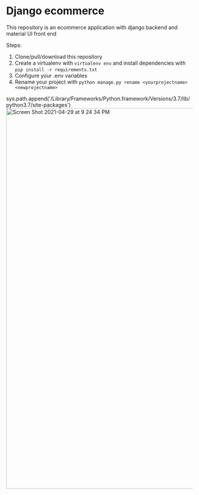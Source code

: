 # Django ecommerce

This repository is an ecommerce application with django backend and material UI front end

Steps:

1. Clone/pull/download this repository
2. Create a virtualenv with `virtualenv env` and install dependencies with `pip install -r requirements.txt`
3. Configure your .env variables
4. Rename your project with `python manage.py rename <yourprojectname> <newprojectname>`


sys.path.append('/Library/Frameworks/Python.framework/Versions/3.7/lib/python3.7/site-packages')
<img width="1026" alt="Screen Shot 2021-04-29 at 9 24 34 PM" src="https://user-images.githubusercontent.com/3962230/116558351-e9723600-a931-11eb-8900-89a72cbcaa2d.png">
